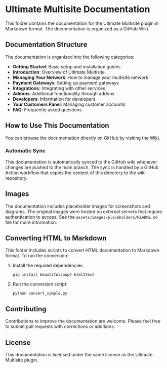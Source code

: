 # Ultimate Multisite Documentation

This folder contains the documentation for the Ultimate Multisite plugin in Markdown format. The documentation is organized as a GitHub Wiki.

## Documentation Structure

The documentation is organized into the following categories:

- **Getting Started**: Basic setup and installation guides
- **Introduction**: Overview of Ultimate Multisite
- **Managing Your Network**: How to manage your multisite network
- **Payment Gateways**: Setting up payment gateways
- **Integrations**: Integrating with other services
- **Addons**: Additional functionality through addons
- **Developers**: Information for developers
- **Your Customers Panel**: Managing customer accounts
- **FAQ**: Frequently asked questions

## How to Use This Documentation

You can browse the documentation directly on GitHub by visiting the [Wiki](https://github.com/superdav42/wp-multisite-waas/wiki).

### Automatic Sync

This documentation is automatically synced to the GitHub wiki whenever changes are pushed to the main branch. The sync is handled by a GitHub Action workflow that copies the content of this directory to the wiki repository.

## Images

The documentation includes placeholder images for screenshots and diagrams. The original images were hosted on external servers that require authentication to access. See the `assets/images/placeholders/README.md` file for more information.

## Converting HTML to Markdown

This folder includes scripts to convert HTML documentation to Markdown format. To run the conversion:

1. Install the required dependencies:
   ```
   pip install beautifulsoup4 html2text
   ```

2. Run the conversion script:
   ```
   python convert_simple.py
   ```

## Contributing

Contributions to improve the documentation are welcome. Please feel free to submit pull requests with corrections or additions.

## License

This documentation is licensed under the same license as the Ultimate Multisite plugin.
